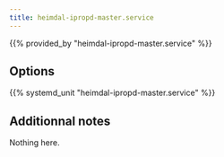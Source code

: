 ```yaml
---
title: heimdal-ipropd-master.service
---
```


{{% provided_by "heimdal-ipropd-master.service" %}}

## Options

{{% systemd_unit "heimdal-ipropd-master.service" %}}

## Additionnal notes

Nothing here.